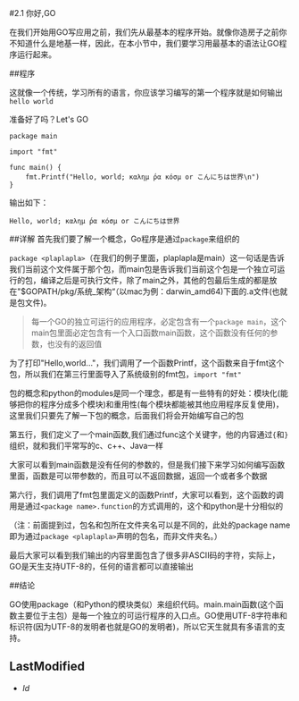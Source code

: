 #2.1 你好,GO

在我们开始用GO写应用之前，我们先从最基本的程序开始。就像你造房子之前你不知道什么是地基一样，因此，在本小节中，我们要学习用最基本的语法让GO程序运行起来。

##程序

这就像一个传统，学习所有的语言，你应该学习编写的第一个程序就是如何输出`hello world`

准备好了吗？Let's GO

	package main

	import "fmt"

	func main() {
    	fmt.Printf("Hello, world; καλημ ́ρα κóσμ or こんにちは世界\n")
	}
	
输出如下：
	
	Hello, world; καλημ ́ρα κóσμ or こんにちは世界	

##详解
首先我们要了解一个概念，Go程序是通过`package`来组织的

`package <plaplapla>`（在我们的例子里面，plaplapla是main）这一句话是告诉我们当前这个文件属于那个包，而main包是告诉我们当前这个包是一个独立可运行的包，编译之后是可执行文件，除了main之外，其他的包最后生成的都是放在"$GOPATH/pkg/系统_架构“（以mac为例：darwin_amd64)下面的.a文件(也就是包文件)。

>每一个GO的独立可运行的应用程序，必定包含有一个`package main`，这个main包里面必定包含有一个入口函数main函数，这个函数没有任何的参数，也没有的返回值

为了打印"Hello,world..."，我们调用了一个函数Printf，这个函数来自于fmt这个包，所以我们在第三行里面导入了系统级别的fmt包，`import "fmt"`

包的概念和python的modules是同一个理念，都是有一些特有的好处：模块化(能够把你的程序分成多个模块)和重用性(每个模块都能被其他应用程序反复使用)，这里我们只要先了解一下包的概念，后面我们将会开始编写自己的包

第五行，我们定义了一个main函数,我们通过func这个关键字，他的内容通过`{`和`}`组织，就和我们平常写的c、c++、Java一样

大家可以看到main函数是没有任何的参数的，但是我们接下来学习如何编写函数里面，函数是可以带参数的，而且可以不返回数据，返回一个或者多个数据

第六行，我们调用了fmt包里面定义的函数Printf，大家可以看到，这个函数的调用是通过`<package name>.function`的方式调用的，这个和python是十分相似的

（注：前面提到过，包名和包所在文件夹名可以是不同的，此处的package name即为通过`package <plaplapla>`声明的包名，而非文件夹名。）

最后大家可以看到我们输出的内容里面包含了很多非ASCII码的字符，实际上，GO是天生支持UTF-8的，任何的语言都可以直接输出


##结论

GO使用package（和Python的模块类似）来组织代码。main.main函数(这个函数主要位于主包）是每一个独立的可运行程序的入口点。GO使用UTF-8字符串和标识符(因为UTF-8的发明者也就是GO的发明者)，所以它天生就具有多语言的支持。

## LastModified 
   * $Id$
